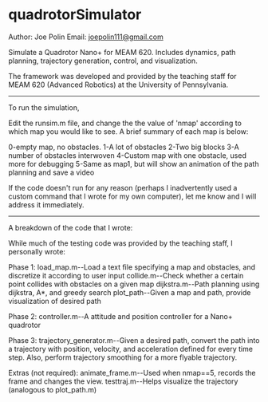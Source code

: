 quadrotorSimulator
==================
Author: Joe Polin
Email: joepolin111@gmail.com


Simulate a Quadrotor Nano+ for MEAM 620. Includes dynamics, path planning, trajectory generation, control, and visualization.

The framework was developed and provided by the teaching staff for MEAM 620 (Advanced Robotics) at the University of Pennsylvania. 


----------

To run the simulation,

Edit the runsim.m file, and change the the value of 'nmap' according to which map you would like to see. A brief summary of each map is below:

0-empty map, no obstacles.
1-A lot of obstacles
2-Two big blocks
3-A number of obstacles interwoven
4-Custom map with one obstacle, used more for debugging
5-Same as map1, but will show an animation of the path planning and save a video

If the code doesn't run for any reason (perhaps I inadvertently used a custom command that I wrote for my own computer), let me know and I will address it immediately. 

----------

A breakdown of the code that I wrote:

While much of the testing code was provided by the teaching staff, I personally wrote:

Phase 1:
load_map.m--Load a text file specifying a map and obstacles, and discretize it according to user input
collide.m--Check whether a certain point collides with obstacles on a given map
dijkstra.m--Path planning using dijkstra, A*, and greedy search
plot_path--Given a map and path, provide visualization of desired path

Phase 2:
controller.m--A attitude and position controller for a Nano+ quadrotor

Phase 3:
trajectory_generator.m--Given a desired path, convert the path into a trajectory with position, velocity, and acceleration defined for every time step. Also, perform trajectory smoothing for a more flyable trajectory.

Extras (not required):
animate_frame.m--Used when nmap==5, records the frame and changes the view.
testtraj.m--Helps visualize the trajectory (analogous to plot_path.m)

